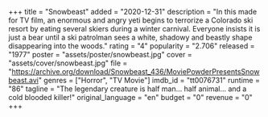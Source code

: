 +++
title = "Snowbeast"
added = "2020-12-31"
description = "In this made for TV film, an enormous and angry yeti begins to terrorize a Colorado ski resort by eating several skiers during a winter carnival. Everyone insists it is just a bear until a ski patrolman sees a white, shadowy and beastly shape disappearing into the woods."
rating = "4"
popularity = "2.706"
released = "1977"
poster = "assets/poster/snowbeast.jpg"
cover = "assets/cover/snowbeast.jpg"
file = "https://archive.org/download/Snowbeast_436/MoviePowderPresentsSnowbeast.avi"
genres = ["Horror", "TV Movie"]
imdb_id = "tt0076731"
runtime = "86"
tagline = "The legendary creature is half man... half animal... and a cold blooded killer!"
original_language = "en"
budget = "0"
revenue = "0"
+++